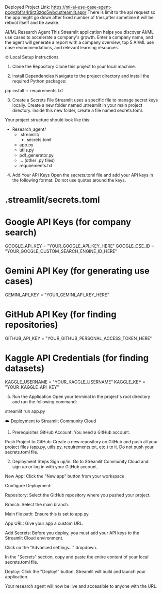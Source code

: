 Deployed Project Link: https://ml-ai-use-case-agent-pcgvzbfrs4r9rz3zqo5wbd.streamlit.app/
There is limit to the api request so the app might go down after fixed number of tries,after sometime it will be reboot itself and be awake.

AI/ML Research Agent
This Streamlit application helps you discover AI/ML use cases to accelerate a company's growth. Enter a company name, and the agent will generate a report with a company overview, top 5 AI/ML use case recommendations, and relevant learning resources.

⚙️ Local Setup Instructions
1. Clone the Repository
Clone this project to your local machine.

2. Install Dependencies
Navigate to the project directory and install the required Python packages:

pip install -r requirements.txt

3. Create a Secrets File
Streamlit uses a specific file to manage secret keys locally. Create a new folder named .streamlit in your main project directory. Inside this new folder, create a file named secrets.toml.

Your project structure should look like this:

- Research_agent/
  - .streamlit/
    - secrets.toml
  - app.py
  - utils.py
  - pdf_generator.py
  - ... (other .py files)
  - requirements.txt

4. Add Your API Keys
Open the secrets.toml file and add your API keys in the following format. Do not use quotes around the keys.

# .streamlit/secrets.toml

# Google API Keys (for company search)
GOOGLE_API_KEY = "YOUR_GOOGLE_API_KEY_HERE"
GOOGLE_CSE_ID = "YOUR_GOOGLE_CUSTOM_SEARCH_ENGINE_ID_HERE"

# Gemini API Key (for generating use cases)
GEMINI_API_KEY = "YOUR_GEMINI_API_KEY_HERE"

# GitHub API Key (for finding repositories)
GITHUB_API_KEY = "YOUR_GITHUB_PERSONAL_ACCESS_TOKEN_HERE"

# Kaggle API Credentials (for finding datasets)
KAGGLE_USERNAME = "YOUR_KAGGLE_USERNAME"
KAGGLE_KEY = "YOUR_KAGGLE_API_KEY"

5. Run the Application
Open your terminal in the project's root directory and run the following command:

streamlit run app.py

☁️ Deployment to Streamlit Community Cloud
1. Prerequisites
GitHub Account: You need a GitHub account.

Push Project to GitHub: Create a new repository on GitHub and push all your project files (app.py, utils.py, requirements.txt, etc.) to it. Do not push your secrets.toml file.

2. Deployment Steps
Sign up/in: Go to Streamlit Community Cloud and sign up or log in with your GitHub account.

New App: Click the "New app" button from your workspace.

Configure Deployment:

Repository: Select the GitHub repository where you pushed your project.

Branch: Select the main branch.

Main file path: Ensure this is set to app.py.

App URL: Give your app a custom URL.

Add Secrets: Before you deploy, you must add your API keys to the Streamlit Cloud environment.

Click on the "Advanced settings..." dropdown.

In the "Secrets" section, copy and paste the entire content of your local secrets.toml file.

Deploy: Click the "Deploy!" button. Streamlit will build and launch your application.

Your research agent will now be live and accessible to anyone with the URL.